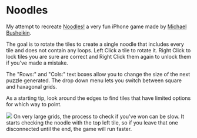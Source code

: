 # Noodles
My attempt to recreate [Noodles!](https://apps.apple.com/us/app/noodles/id967624193) a very fun iPhone game made by [Michael Busheikin](https://twitter.com/lummoxlabs).

The goal is to rotate the tiles to create a single noodle that includes every tile and does not contain any loops. Left Click a tile to rotate it. Right Click to lock tiles you are sure are correct and Right Click them again to unlock them if you've made a mistake.

The "Rows:" and "Cols:" text boxes allow you to change the size of the next puzzle generated. The drop down menu lets you switch between square and haxagonal grids.

As a starting tip, look around the edges to find tiles that have limited options for which way to point.

![](https://i.imgur.com/D9UsnWL.png)
On very large grids, the process to check if you've won can be slow. It starts checking the noodle with the top left tile, so if you leave that one disconnected until the end, the game will run faster.
